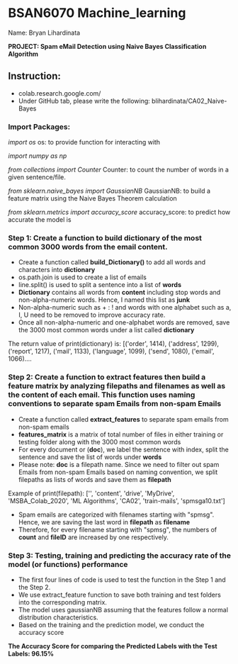 # BSAN6070 Machine_learning
Name: Bryan Lihardinata

**PROJECT: Spam eMail Detection using Naive Bayes Classification Algorithm**

## **Instruction:**
- colab.research.google.com/
- Under GitHub tab, please write the following: blihardinata/CA02_Naive-Bayes

### **Import Packages:**
*import os*
os: to provide function for interacting with 

*import numpy as np*

*from collections import Counter*
Counter: to count the number of words in a given sentence/file.

*from sklearn.naive_bayes import GaussianNB*
GaussianNB: to build a feature matrix using the Naive Bayes Theorem calculation

*from sklearn.metrics import accuracy_score*
accuracy_score: to predict how accurate the model is

### Step 1: Create a function to build dictionary of the most common 3000 words from the email content.
- Create a function called **build_Dictionary()** to add all words and characters into **dictionary**
- os.path.join is used to create a list of emails
- line.split() is used to split a sentence into a list of **words**
- **Dictionary** contains all words from **content** including stop words and non-alpha-numeric words. Hence, I named this list as **junk**
- Non-alpha-numeric such as + : ! and words with one alphabet such as a, I, U need to be removed to improve accuracy rate.  
- Once all non-alpha-numeric and one-alphabet words are removed, save the 3000 most common words under a list called **dictionary**

The return value of print(dictionary) is:
[('order', 1414), ('address', 1299), ('report', 1217), ('mail', 1133), ('language', 1099), ('send', 1080), ('email', 1066)....

### **Step 2: Create a function to extract features then build a feature matrix by analyzing filepaths and filenames as well as the content of each email. This function uses naming conventions to separate spam Emails from non-spam Emails** 
- Create a function called **extract_features** to separate spam emails from non-spam emails 
- **features_matrix** is a matrix of total number of files in either training or testing folder along with the 3000 most common words
- For every document or (**doc**), we label the sentence with index, split the sentence and save the list of words under **words**
- Please note: **doc** is a filepath name. Since we need to filter out spam Emails from non-spam Emails based on naming convention, we split filepaths as lists of words and save them as **filepath**

Example of print(filepath): ['', 'content', 'drive', 'MyDrive', 'MSBA_Colab_2020', 'ML Algorithms', 'CA02', 'train-mails', 'spmsga10.txt']

- Spam emails are categorized with filenames starting with "spmsg". Hence, we are saving the last word in **filepath** as **filename**
- Therefore, for every filename starting with "spmsg", the numbers of **count** and **fileID** are increased by one respectively. 


### Step 3: Testing, training and predicting the accuracy rate of the model (or functions) performance 
- The first four lines of code is used to test the function in the Step 1 and the Step 2. 
- We use extract_feature function to save both training and test folders into the corresponding matrix. 
- The model uses gaussianNB assuming that the features follow a normal distribution characteristics.
- Based on the training and the prediction model, we conduct the accuracy score

**The Accuracy Score for comparing the Predicted Labels with the Test Labels: 96.15%**
